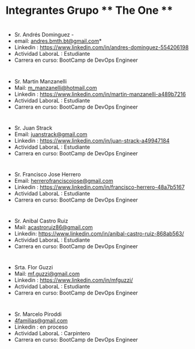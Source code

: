 
# Integrantes Grupo ** The One **
#
#


* Sr. Andrés Dominguez   - 
* email: andres.bmth.bt@gmail.com*
* Linkedin : https://www.linkedin.com/in/andres-dominguez-554206198
* Actividad LaboraL : Estudiante  
* Carrera en curso: BootCamp de DevOps Engineer

#

* Sr. Martin Manzanelli 
* Mail: m_manzanelli@hotmail.com 
* Linkedin : https://www.linkedin.com/in/martin-manzanelli-a489b7216
* Actividad LaboraL : Estudiante  
* Carrera en curso: BootCamp de DevOps Engineer

#

* Sr. Juan Strack
* Email: juanstrack@gmail.com
* Linkedin : https://www.linkedin.com/in/juan-strack-a49947184
* Actividad LaboraL : Estudiante  
* Carrera en curso: BootCamp de DevOps Engineer

#

* Sr.  Francisco Jose Herrero
* Email: herrerofranciscojose@gmail.com
* Linkedin : https://www.linkedin.com/in/francisco-herrero-48a7b5167
* Actividad LaboraL : Estudiante  
* Carrera en curso: BootCamp de DevOps Engineer

#
	
* Sr.  Anibal Castro Ruiz 
* Mail: acastroruiz86@gmail.com
* Linkedin: https://www.linkedin.com/in/anibal-castro-ruiz-868ab563/
* Actividad LaboraL : Estudiante  
* Carrera en curso: BootCamp de DevOps Engineer

#


* Srta.  Flor  Guzzi
* Mail: mf.guzzi@gmail.com
* Linkedin : https://www.linkedin.com/in/mfguzzi/
* Actividad LaboraL : Estudiante  
* Carrera en curso: BootCamp de DevOps Engineer

#

* Sr. Marcelo Piroddi
* 4familias@gmail.com
* Linkedin : en proceso
* Actividad LaboraL : Carpintero  
* Carrera en curso: BootCamp de DevOps Engineer


#
#
#
#
#


